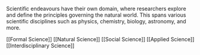 Scientific endeavours have their own domain, where researchers explore and define the principles governing the natural world.
This spans various scientific disciplines such as physics, chemistry, biology, astronomy, and more.

[[Formal Science]]
[[Natural Science]]
[[Social Science]]
[[Applied Science]]
[[Interdisciplinary Science]]
